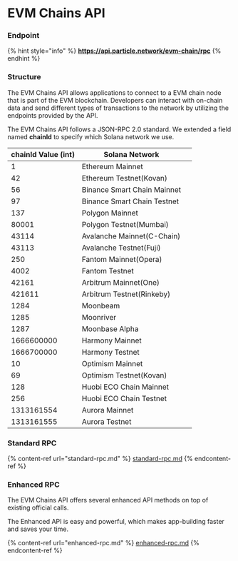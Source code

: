 # EVM Chains API

### Endpoint

{% hint style="info" %}
**https://api.particle.network/evm-chain/rpc**
{% endhint %}

### Structure

The EVM Chains API allows applications to connect to a EVM chain node that is part of the EVM  blockchain. Developers can interact with on-chain data and send different types of transactions to the network by utilizing the endpoints provided by the API.&#x20;

The EVM Chains API follows a JSON-RPC 2.0 standard. We extended a field named **chainId** to specify which Solana network we use.&#x20;

| chainId Value (int) | Solana Network              |   |
| ------------------- | --------------------------- | - |
| 1                   | Ethereum Mainnet            |   |
| 42                  | Ethereum Testnet(Kovan)     |   |
| 56                  | Binance Smart Chain Mainnet |   |
| 97                  | Binance Smart Chain Testnet |   |
| 137                 | Polygon Mainnet             |   |
| 80001               | Polygon  Testnet(Mumbai)    |   |
| 43114               | Avalanche Mainnet(C-Chain)  |   |
| 43113               | Avalanche Testnet(Fuji)     |   |
| 250                 | Fantom Mainnet(Opera)       |   |
| 4002                | Fantom Testnet              |   |
| 42161               | Arbitrum Mainnet(One)       |   |
| 421611              | Arbitrum Testnet(Rinkeby)   |   |
| 1284                | Moonbeam                    |   |
| 1285                | Moonriver                   |   |
| 1287                | Moonbase Alpha              |   |
| 1666600000          | Harmony Mainnet             |   |
| 1666700000          | Harmony Testnet             |   |
| 10                  | Optimism Mainnet            |   |
| 69                  | Optimism Testnet(Kovan)     |   |
| 128                 | Huobi ECO Chain Mainnet     |   |
| 256                 | Huobi ECO Chain Testnet     |   |
| 1313161554          | Aurora Mainnet              |   |
| 1313161555          | Aurora Testnet              |   |

### Standard RPC

{% content-ref url="standard-rpc.md" %}
[standard-rpc.md](standard-rpc.md)
{% endcontent-ref %}

### Enhanced RPC

The EVM Chains API offers several enhanced API methods on top of existing official calls.&#x20;

The Enhanced API is easy and powerful, which makes app-building faster and saves your time.

{% content-ref url="enhanced-rpc.md" %}
[enhanced-rpc.md](enhanced-rpc.md)
{% endcontent-ref %}
